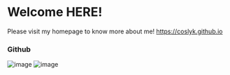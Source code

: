# Welcome HERE!

Please visit my homepage to know more about me!
https://coslyk.github.io

### Github
![image](https://github-readme-stats.vercel.app/api?username=coslyk&hide_border=true)
![image](https://github-readme-stats.vercel.app/api/top-langs/?username=coslyk&layout=compact&hide_border=true&&langs_count=10)

